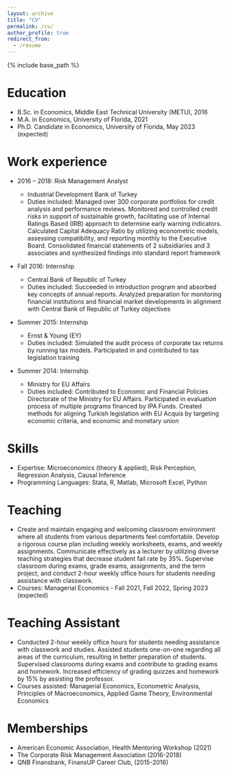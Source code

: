 ```yaml
---
layout: archive
title: "CV"
permalink: /cv/
author_profile: true
redirect_from:
  - /resume
---
```


{% include base_path %}

Education
======
* B.Sc. in Economics, Middle East Technical University (METU), 2016
* M.A. in Economics, University of Florida, 2021
* Ph.D. Candidate in Economics, University of Florida, May 2023 (expected)

Work experience
======
* 2016 – 2018: Risk Management Analyst
  * Industrial Development Bank of Turkey
  * Duties included: Managed over 300 corporate portfolios for credit analysis and performance reviews. Monitored and controlled credit risks in support of sustainable growth, facilitating use of Internal Ratings Based (IRB) approach to determine early warning indicators. Calculated Capital Adequacy Ratio by utilizing econometric models, assessing compatibility, and reporting monthly to the Executive Board. Consolidated financial statements of 2 subsidiaries and 3 associates and synthesized findings into standard report framework

* Fall 2016: Internship
  * Central Bank of Republic of Turkey
  * Duties included: Succeeded in introduction program and absorbed key concepts of annual reports. Analyzed preparation for monitoring financial institutions and financial market developments in alignment with Central Bank of Republic of Turkey objectives

* Summer 2015: Internship
  * Ernst & Young (EY) 
  * Duties included: Simulated the audit process of corporate tax returns by running tax models. Participated in and contributed to tax legislation training

* Summer 2014: Internship
  * Ministry for EU Affairs 
  * Duties included: Contributed to Economic and Financial Policies Directorate of the Ministry for EU Affairs. Participated in evaluation process of multiple programs financed by IPA Funds. Created methods for aligning Turkish legislation with EU Acquis by targeting economic criteria, and economic and monetary union
  
Skills
======
* Expertise: Microeconomics (theory & applied), Risk Perception, Regression Analysis, Causal Inference
* Programming Languages: Stata, R, Matlab, Microsoft Excel, Python
  
Teaching
======
* Create and maintain engaging and welcoming classroom environment where all students from various departments feel comfortable. Develop a rigorous course plan including weekly worksheets, exams, and weekly assignments. Communicate effectively as a lecturer by utilizing diverse teaching strategies that decrease student fail rate by 35%. Supervise classroom during exams, grade exams, assignments, and the term project, and conduct 2-hour weekly office hours for students needing assistance with classwork.
* Courses: Managerial Economics - Fall 2021, Fall 2022, Spring 2023 (expected)

Teaching Assistant
======
* Conducted 2-hour weekly office hours for students needing assistance with classwork and studies. Assisted students one-on-one regarding all areas of the curriculum, resulting in better preparation of students. Supervised classrooms during exams and contribute to grading exams and homework. Increased efficiency of grading quizzes and homework by 15% by assisting the professor. 
* Courses assisted: Managerial Economics, Econometric Analysis, Principles of Macroeconomics, Applied Game Theory, Environmental Economics

Memberships
======
* American Economic Association, Health Mentoring Workshop (2021)
* The Corporate Risk Management Association (2016-2018)
* QNB Finansbank, FinansUP Career Club, (2015-2016)
